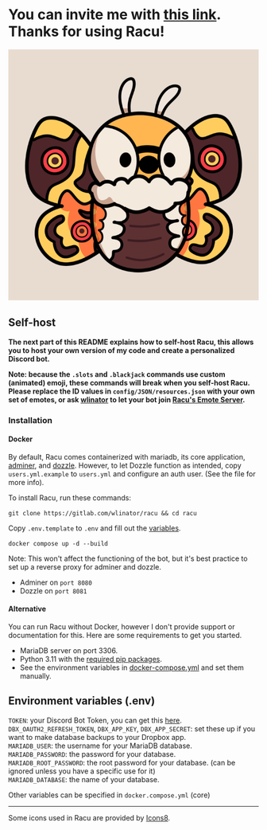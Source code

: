 # You can invite me with [this link](https://discord.com/oauth2/authorize?client_id=1038050427272429588&permissions=8&scope=bot). Thanks for using Racu!

![Racu art](art/racu_logo.png)

## Self-host

**The next part of this README explains how to self-host Racu, this allows you to host your own version of my code and
create a personalized Discord bot.**

**Note: because the `.slots` and `.blackjack` commands use custom (animated) emoji, these commands will break when you self-host Racu. Please replace the ID values in `config/JSON/resources.json` with your own set of emotes, or ask [wlinator](<https://discord.com/users/784783517845946429>) to let your bot join [Racu's Emote Server](https://discord.gg/B9jm2NgX5H).**

### Installation
#### Docker
By default, Racu comes containerized with mariadb, its core application, [adminer](https://www.adminer.org/), and [dozzle](https://dozzle.dev/). 
However, to let Dozzle function as intended, copy `users.yml.example` to `users.yml` and configure an auth user. (See the file for more info).

To install Racu, run these commands:

```commandline
git clone https://gitlab.com/wlinator/racu && cd racu
```

Copy `.env.template` to `.env` and fill out the [variables](#environment-variables).

```commandline
docker compose up -d --build
```

Note: This won't affect the functioning of the bot, but it's best practice to set up a reverse proxy for adminer and dozzle.
- Adminer on `port 8080`
- Dozzle on `port 8081`

#### Alternative
You can run Racu without Docker, however I don't provide support or documentation for this. Here are some requirements to get you started.

- MariaDB server on port 3306.
- Python 3.11 with the [required pip packages](requirements.txt).
- See the environment variables in [docker-compose.yml](docker-compose.yml) and set them manually.


## Environment variables (.env)

`TOKEN`: your Discord Bot Token, you can get this [here](https://discord.com/developers/applications). </br>
`DBX_OAUTH2_REFRESH_TOKEN`, `DBX_APP_KEY`, `DBX_APP_SECRET`: set these up if you want to make database backups to your Dropbox app. </br>
`MARIADB_USER`: the username for your MariaDB database. </br>
`MARIADB_PASSWORD`: the password for your database. </br>
`MARIADB_ROOT_PASSWORD`: the root password for your database. (can be ignored unless you have a specific use for it) </br>
`MARIADB_DATABASE`: the name of your database.

Other variables can be specified in `docker.compose.yml` (core)

---

Some icons used in Racu are provided by [Icons8](https://icons8.com/).
